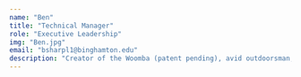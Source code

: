 ```yaml
---
name: "Ben"
title: "Technical Manager"
role: "Executive Leadership"
img: "Ben.jpg"
email: "bsharpl1@binghamton.edu"
description: "Creator of the Woomba (patent pending), avid outdoorsman, and general connoisseur of shorting electronics.  "
---
```

